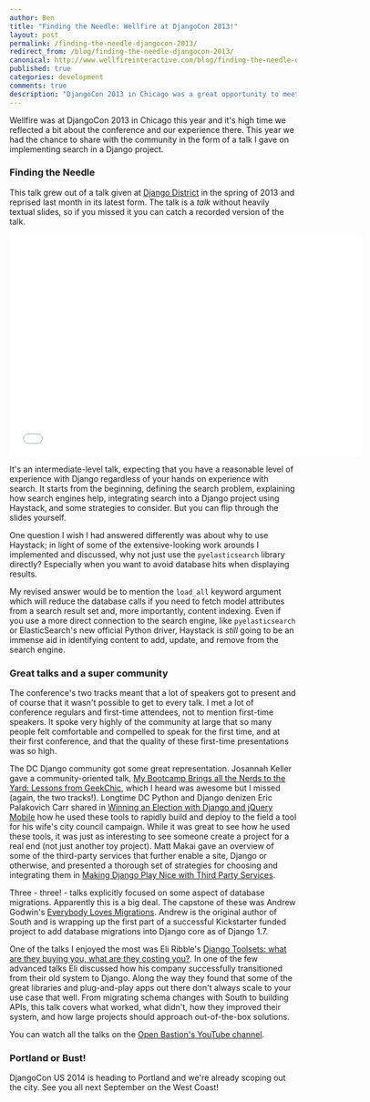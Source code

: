 ```yaml
---
author: Ben
title: "Finding the Needle: Wellfire at DjangoCon 2013!"
layout: post
permalink: /finding-the-needle-djangocon-2013/
redirect_from: /blog/finding-the-needle-djangocon-2013/
canonical: http://www.wellfireinteractive.com/blog/finding-the-needle-djangocon-2013/
published: true
categories: development
comments: true
description: "DjangoCon 2013 in Chicago was a great opportunity to meet other Django developers, to learn from them, and to share some of the lessons we've learned."
---
```


Wellfire was at DjangoCon 2013 in Chicago this year and it's high time
we reflected a bit about the conference and our experience there. This year
we had the chance to share with the community in the form of a talk I
gave on implementing search in a Django project.

### Finding the Needle

This talk grew out of a talk given at [Django
District](http://www.django-district.org) in the spring of 2013 and
reprised last month in its latest form. The talk is a *talk* without
heavily textual slides, so if you missed it you can catch a recorded
version of the talk.

<iframe width="620" height="390" src="//www.youtube.com/embed/k9NpO7VzWVw" frameborder="0" allowfullscreen="true">&nbsp;</iframe>

It's an intermediate-level talk, expecting that you have a reasonable
level of experience with Django regardless of your hands on experience
with search. It starts from the beginning, defining the search problem,
explaining how search engines help, integrating search into a Django
project using Haystack, and some strategies to consider. But you can
flip through the slides yourself.

<script async="true" class="speakerdeck-embed" data-id="a195d1e0f7050130b0617a614700254e" data-ratio="1.33333333333333" src="//speakerdeck.com/assets/embed.js">&nbsp;</script>

One question I wish I had answered differently was about why to use
Haystack; in light of some of the extensive-looking work arounds I
implemented and discussed, why not just use the `pyelasticsearch`
library directly? Especially when you want to avoid database hits when
displaying results.

My revised answer would be to mention the `load_all` keyword argument
which will reduce the database calls if you need to fetch model
attributes from a search result set and, more importantly, content
indexing. Even if you use a more direct connection to the search engine,
like `pyelasticsearch` or ElasticSearch's new official Python driver,
Haystack is *still* going to be an immense aid in identifying content to
add, update, and remove from the search engine.

### Great talks and a super community

The conference's two tracks meant that a lot of speakers got to present
and of course that it wasn't possible to get to every talk. I met a lot
of conference regulars and first-time attendees, not to mention
first-time speakers. It spoke very highly of the community at large that
so many people felt comfortable and compelled to speak for the first
time, and at their first conference, and that the quality of these
first-time presentations was so high.

The DC Django community got some great representation. Josannah Keller
gave a community-oriented talk, [My Bootcamp Brings all the Nerds to the
Yard: Lessons from
GeekChic](http://www.youtube.com/watch?v=7GhuTZLkqDU), which I heard was
awesome but I missed (again, the two tracks!). Longtime DC Python and
Django denizen Eric Palakovich Carr shared in [Winning an Election with
Django and jQuery Mobile](http://www.youtube.com/watch?v=WJGHqwdA0hw)
how he used these tools to rapidly build and deploy to the field a tool
for his wife's city council campaign. While it was great to see how he
used these tools, it was just as interesting to see someone create a
project for a real end (not just another toy project). Matt Makai
gave an overview of some of the third-party services that further enable
a site, Django or otherwise, and presented a thorough set of strategies
for choosing and integrating them in [Making Django Play Nice with Third
Party Services](http://www.youtube.com/watch?v=iGP8DQIqxXs).

Three - three! - talks explicitly focused on some aspect of database
migrations. Apparently this is a big deal. The capstone of these was
Andrew Godwin's [Everybody Loves
Migrations](http://www.youtube.com/watch?v=JXGW56CGsCM). Andrew is the
original author of South and is wrapping up the first part of a
successful Kickstarter funded project to add database migrations into
Django core as of Django 1.7.


One of the talks I enjoyed the most was Eli Ribble's [Django Toolsets:
what are they buying you, what are they costing
you?](http://www.youtube.com/watch?v=5tWnapUszn4). In one of the few
advanced talks Eli discussed how his company successfully transitioned
from their old system to Django. Along the way they found that some of
the great libraries and plug-and-play apps out there don't always scale
to your use case that well. From migrating schema changes with South to
building APIs, this talk covers what worked, what didn't, how they
improved their system, and how large projects should approach
out-of-the-box solutions.

You can watch all the talks on the [Open Bastion's YouTube
channel](http://www.youtube.com/user/TheOpenBastion).

### Portland or Bust!

DjangoCon US 2014 is heading to Portland and we're already scoping out
the city. See you all next September on the West Coast!
